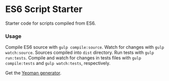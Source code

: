 # ES6 Script Starter
Starter code for scripts compiled from ES6.

### Usage

Compile ES6 source with `gulp compile:source`. Watch for changes with `gulp watch:source`. Sources compiled into `dist` directory. Run tests with `gulp run:tests`. Compile and watch for changes in tests files with `gulp compile:tests` and `gulp watch:tests`, respectively.

Get the [Yeoman generator](https://github.com/shahmeernavid/generator-es6-script).
